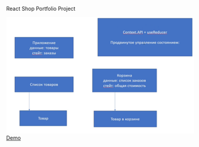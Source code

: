 React Shop Portfolio Project

![alt text](image-1.png)
[Demo](https://yaspichihin.github.io/react-shop/)
